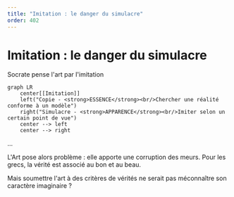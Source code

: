 ```yaml
---
title: "Imitation : le danger du simulacre"
order: 402
---
```


# Imitation : le danger du simulacre

Socrate pense l'art par l'imitation

```mermaid
graph LR
    center[[Imitation]]
    left("Copie - <strong>ESSENCE</strong><br/>Chercher une réalité conforme à un modèle")
    right("Simulacre - <strong>APPARENCE</strong><br/>Imiter selon un certain point de vue")
    center --> left
    center --> right
```

...

L'Art pose alors problème : elle apporte une corruption des meurs. Pour les grecs, la vérité est associé au bon et au beau.

Mais soumettre l'art à des critères de vérités ne serait pas méconnaître son caractère imaginaire ?